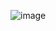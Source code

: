 ![image](https://user-images.githubusercontent.com/33350123/132084025-d8878032-5559-4142-9b16-e834efc3be47.png)
